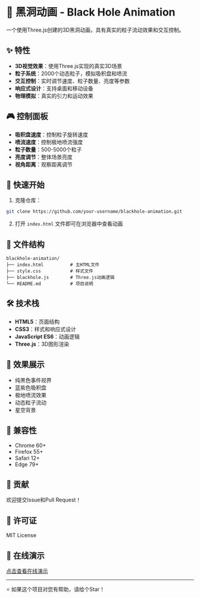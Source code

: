 # 🌌 黑洞动画 - Black Hole Animation

一个使用Three.js创建的3D黑洞动画，具有真实的粒子流动效果和交互控制。

## ✨ 特性

- **3D视觉效果**：使用Three.js实现的真实3D场景
- **粒子系统**：2000个动态粒子，模拟吸积盘和喷流
- **交互控制**：实时调节速度、粒子数量、亮度等参数
- **响应式设计**：支持桌面和移动设备
- **物理模拟**：真实的引力和运动效果

## 🎮 控制面板

- **吸积盘速度**：控制粒子旋转速度
- **喷流速度**：控制极地喷流强度
- **粒子数量**：500-5000个粒子
- **亮度调节**：整体场景亮度
- **视角距离**：观察距离调节

## 🚀 快速开始

1. 克隆仓库：
```bash
git clone https://github.com/your-username/blackhole-animation.git
```

2. 打开 `index.html` 文件即可在浏览器中查看动画

## 📁 文件结构

```
blackhole-animation/
├── index.html          # 主HTML文件
├── style.css           # 样式文件
├── blackhole.js        # Three.js动画逻辑
└── README.md           # 项目说明
```

## 🛠️ 技术栈

- **HTML5**：页面结构
- **CSS3**：样式和响应式设计
- **JavaScript ES6**：动画逻辑
- **Three.js**：3D图形渲染

## 🌟 效果展示

- 纯黑色事件视界
- 蓝紫色吸积盘
- 极地喷流效果
- 动态粒子流动
- 星空背景

## 📱 兼容性

- Chrome 60+
- Firefox 55+
- Safari 12+
- Edge 79+

## 🤝 贡献

欢迎提交Issue和Pull Request！

## 📄 许可证

MIT License

## 🔗 在线演示

[点击查看在线演示](https://your-username.github.io/blackhole-animation/)

---

⭐ 如果这个项目对您有帮助，请给个Star！
